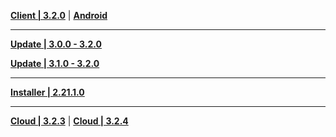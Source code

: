 **[Client | 3.2.0](https://autopatchcnws.yuanshen.com/client_app/download/pc_zip/20221024103540_fp3L3cHoDpo9eNeT/YuanShen_3.2.0.zip)** | **[Android](https://autopatchcnws.yuanshen.com/client_app/download/Android/20221024105331_bOTAbIxOuQ7A26Yu/mihoyo/yuanshen_3.2.0.apk)**

---

**[Update | 3.0.0 - 3.2.0](https://autopatchcnws.yuanshen.com/client_app/update/hk4e_cn/18/game_3.0.0_3.2.0_hdiff_VTro0ZXq4dKa6phJ.zip)**

**[Update | 3.1.0 - 3.2.0](https://autopatchcnws.yuanshen.com/client_app/update/hk4e_cn/18/game_3.1.0_3.2.0_hdiff_jXM0eDiqdLA8oTf3.zip)**

---

**[Installer | 2.21.1.0](https://autopatchcnws.yuanshen.com/client_app/download/launcher/20221020171359_wFzRh7woLeexVqpX/mihoyo/yuanshen_setup_20221019133526.exe)**

---

**[Cloud | 3.2.3](https://autopatchcnws.yuanshen.com/client_app/download/cloudgame/pc/20221107202552_ZEeSfvRzlLPKIhln/mihoyo/yscloud_3.2.3.exe)** | **[Cloud | 3.2.4](https://autopatchcnws.yuanshen.com/client_app/download/cloudgame/pc/20221109204949_RCrLFZCuoIm0ixvX/mihoyo/yscloud_3.2.4.exe)**
